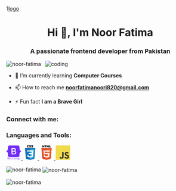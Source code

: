 1[logo](https://www.google.com/url?sa=i&url=https%3A%2F%2Fwww.figma.com%2Fcommunity%2Ffile%2F1206877665795271691%2Freadme-github-banner&psig=AOvVaw0_oFs81ZyPk_W5HZcS59B0&ust=1759253723769000&source=images&cd=vfe&opi=89978449&ved=0CBUQjRxqGAoTCJD-vv3A_o8DFQAAAAAdAAAAABC5AQ)
<h1 align="center">Hi 👋, I'm Noor Fatima</h1>
<h3 align="center">A passionate frontend developer from Pakistan</h3>
<img align="right" alt="coding" width="400" src="https://media4.giphy.com/media/v1.Y2lkPTc5MGI3NjExc3hwODJzcDNpdDFnMXBydGlvY2s2NzZrdm1sYzhxZzZkdnhtMXk3NSZlcD12MV9pbnRlcm5hbF9naWZfYnlfaWQmY3Q9Zw/L1R1tvI9svkIWwpVYr/giphy.gif">

<p align="left"> <img src="https://komarev.com/ghpvc/?username=noor-fatima&label=Profile%20views&color=0e75b6&style=flat" alt="noor-fatima" /> </p>

- 🌱 I’m currently learning **Computer Courses**

- 📫 How to reach me **noorfatimanoori820@gmail.com**

- ⚡ Fun fact **I am a Brave Girl**

<h3 align="left">Connect with me:</h3>
<p align="left">
</p>

<h3 align="left">Languages and Tools:</h3>
<p align="left"> <a href="https://getbootstrap.com" target="_blank" rel="noreferrer"> <img src="https://raw.githubusercontent.com/devicons/devicon/master/icons/bootstrap/bootstrap-plain-wordmark.svg" alt="bootstrap" width="40" height="40"/> </a> <a href="https://www.w3schools.com/css/" target="_blank" rel="noreferrer"> <img src="https://raw.githubusercontent.com/devicons/devicon/master/icons/css3/css3-original-wordmark.svg" alt="css3" width="40" height="40"/> </a> <a href="https://www.w3.org/html/" target="_blank" rel="noreferrer"> <img src="https://raw.githubusercontent.com/devicons/devicon/master/icons/html5/html5-original-wordmark.svg" alt="html5" width="40" height="40"/> </a> <a href="https://developer.mozilla.org/en-US/docs/Web/JavaScript" target="_blank" rel="noreferrer"> <img src="https://raw.githubusercontent.com/devicons/devicon/master/icons/javascript/javascript-original.svg" alt="javascript" width="40" height="40"/> </a> </p>

<p><img align="left" src="https://github-readme-stats.vercel.app/api/top-langs?username=noor-fatima&show_icons=true&locale=en&layout=compact" alt="noor-fatima" /></p>

<p>&nbsp;<img align="center" src="https://github-readme-stats.vercel.app/api?username=noor-fatima&show_icons=true&locale=en" alt="noor-fatima" /></p>

<p><img align="center" src="https://github-readme-streak-stats.herokuapp.com/?user=noor-fatima&" alt="noor-fatima" /></p>

